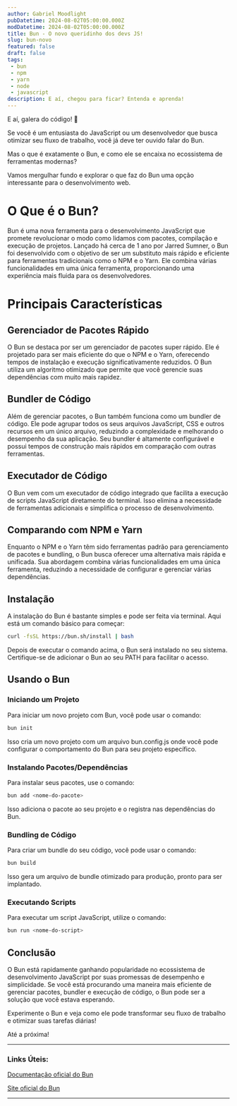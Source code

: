 ```yaml
---
author: Gabriel Moodlight
pubDatetime: 2024-08-02T05:00:00.000Z
modDatetime: 2024-08-02T05:00:00.000Z
title: Bun - O novo queridinho dos devs JS!
slug: bun-novo
featured: false
draft: false
tags:
 - bun
 - npm
 - yarn
 - node
 - javascript
description: E aí, chegou para ficar? Entenda e aprenda!
---
```


E aí, galera do código! 🚀

Se você é um entusiasta do JavaScript ou um desenvolvedor que busca otimizar seu fluxo de trabalho, você já deve ter ouvido falar do Bun.

Mas o que é exatamente o Bun, e como ele se encaixa no ecossistema de ferramentas modernas? 

Vamos mergulhar fundo e explorar o que faz do Bun uma opção interessante para o desenvolvimento web.

# O Que é o Bun?
Bun é uma nova ferramenta para o desenvolvimento JavaScript que promete revolucionar o modo como lidamos com pacotes, compilação e execução de projetos. Lançado há cerca de 1 ano por Jarred Sumner, o Bun foi desenvolvido com o objetivo de ser um substituto mais rápido e eficiente para ferramentas tradicionais como o NPM e o Yarn. Ele combina várias funcionalidades em uma única ferramenta, proporcionando uma experiência mais fluida para os desenvolvedores.

# Principais Características

## Gerenciador de Pacotes Rápido
O Bun se destaca por ser um gerenciador de pacotes super rápido. Ele é projetado para ser mais eficiente do que o NPM e o Yarn, oferecendo tempos de instalação e execução significativamente reduzidos. O Bun utiliza um algoritmo otimizado que permite que você gerencie suas dependências com muito mais rapidez.

## Bundler de Código
Além de gerenciar pacotes, o Bun também funciona como um bundler de código. Ele pode agrupar todos os seus arquivos JavaScript, CSS e outros recursos em um único arquivo, reduzindo a complexidade e melhorando o desempenho da sua aplicação. Seu bundler é altamente configurável e possui tempos de construção mais rápidos em comparação com outras ferramentas.

## Executador de Código
O Bun vem com um executador de código integrado que facilita a execução de scripts JavaScript diretamente do terminal. Isso elimina a necessidade de ferramentas adicionais e simplifica o processo de desenvolvimento.

## Comparando com NPM e Yarn
Enquanto o NPM e o Yarn têm sido ferramentas padrão para gerenciamento de pacotes e bundling, o Bun busca oferecer uma alternativa mais rápida e unificada. Sua abordagem combina várias funcionalidades em uma única ferramenta, reduzindo a necessidade de configurar e gerenciar várias dependências.

## Instalação
A instalação do Bun é bastante simples e pode ser feita via terminal. Aqui está um comando básico para começar:
```bash
curl -fsSL https://bun.sh/install | bash
```
Depois de executar o comando acima, o Bun será instalado no seu sistema. Certifique-se de adicionar o Bun ao seu PATH para facilitar o acesso.

## Usando o Bun

### Iniciando um Projeto
Para iniciar um novo projeto com Bun, você pode usar o comando:
```bash
bun init
```
Isso cria um novo projeto com um arquivo bun.config.js onde você pode configurar o comportamento do Bun para seu projeto específico.

### Instalando Pacotes/Dependências
Para instalar seus pacotes, use o comando:
```bash
bun add <nome-do-pacote>
```
Isso adiciona o pacote ao seu projeto e o registra nas dependências do Bun.

### Bundling de Código
Para criar um bundle do seu código, você pode usar o comando:
```bash
bun build
```
Isso gera um arquivo de bundle otimizado para produção, pronto para ser implantado.

### Executando Scripts
Para executar um script JavaScript, utilize o comando:
```bash
bun run <nome-do-script>
```

## Conclusão
O Bun está rapidamente ganhando popularidade no ecossistema de desenvolvimento JavaScript por suas promessas de desempenho e simplicidade. Se você está procurando uma maneira mais eficiente de gerenciar pacotes, bundler e execução de código, o Bun pode ser a solução que você estava esperando.

Experimente o Bun e veja como ele pode transformar seu fluxo de trabalho e otimizar suas tarefas diárias!

<!-- Qualquer dúvida, deixe nos comentários! -->

Até a próxima!

<hr />

### Links Úteis:

<a href="https://bun.sh/docs" target="_blank">Documentação oficial do Bun</a>

<a href="https://bun.sh/" target="_blank">Site oficial do Bun</a>

<hr />
